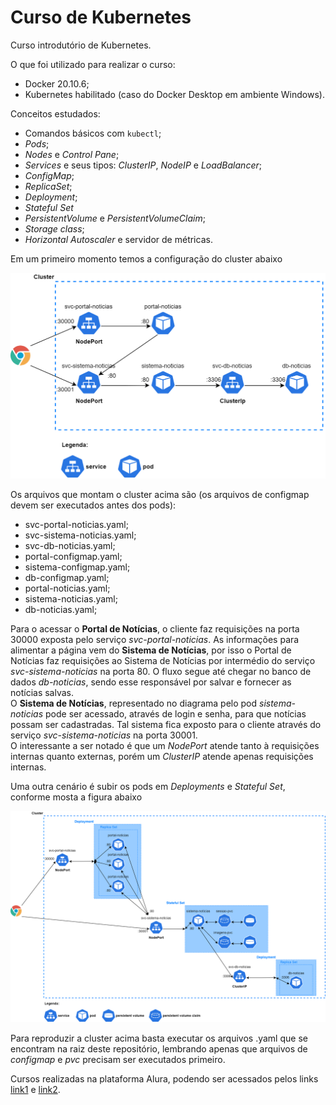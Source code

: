 # Curso de Kubernetes

Curso introdutório de Kubernetes.

O que foi utilizado para realizar o curso:
- Docker 20.10.6;
- Kubernetes habilitado (caso do Docker Desktop em ambiente Windows).

Conceitos estudados:
- Comandos básicos com `kubectl`;
- *Pods*;
- *Nodes* e *Control Pane*;
- *Services* e seus tipos: *ClusterIP*, *NodeIP* e *LoadBalancer*;
- *ConfigMap*;
- *ReplicaSet*;
- *Deployment*;
- *Stateful Set*
- *PersistentVolume* e *PersistentVolumeClaim*;
- *Storage class*;
- *Horizontal Autoscaler* e servidor de métricas.

Em um primeiro momento temos a configuração do cluster abaixo

![Cluster Kubernetes](images/cluster-kubernetes.png)

Os arquivos que montam o cluster acima são (os arquivos de configmap devem ser executados antes dos pods):
- svc-portal-noticias.yaml;
- svc-sistema-noticias.yaml;
- svc-db-noticias.yaml;
- portal-configmap.yaml;
- sistema-configmap.yaml;
- db-configmap.yaml;
- portal-noticias.yaml;
- sistema-noticias.yaml;
- db-noticias.yaml;

Para o acessar o **Portal de Notícias**, o cliente faz requisições na porta 30000 exposta pelo serviço *svc-portal-noticias*. As informações para alimentar a página vem do **Sistema de Notícias**, por isso o Portal de Notícias faz requisições ao Sistema de Notícias por intermédio do serviço *svc-sistema-noticias* na porta 80. O fluxo segue até chegar no banco de dados *db-noticias*, sendo esse responsável por salvar e fornecer as notícias salvas.  
O **Sistema de Notícias**, representado no diagrama pelo pod *sistema-noticias* pode ser acessado, através de login e senha, para que notícias possam ser cadastradas. Tal sistema fica exposto para o cliente através do serviço *svc-sistema-noticias* na porta 30001.  
O interessante a ser notado é que um *NodePort* atende tanto à requisições internas quanto externas, porém um *ClusterIP* atende apenas requisições internas.

Uma outra cenário é subir os pods em *Deployments* e *Stateful Set*, conforme mosta a figura abaixo

![Cluster Kubernetes 2](images/cluster-kubernetes2.png)

Para reproduzir a cluster acima basta executar os arquivos .yaml que se encontram na raiz deste repositório, lembrando apenas que arquivos de *configmap* e *pvc* precisam ser executados primeiro.

Cursos realizadas na plataforma Alura, podendo ser acessados pelos links [link1](https://cursos.alura.com.br/course/kubernetes-pods-services-configmap) e [link2](https://cursos.alura.com.br/course/kubernetes-deployments-volumes-escalabilidade).
